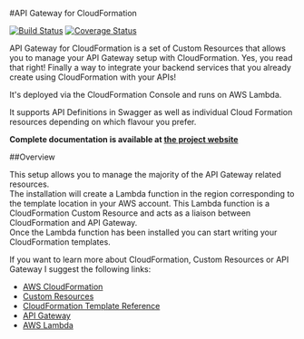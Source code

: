 #API Gateway for CloudFormation

[![Build Status](https://travis-ci.org/carlnordenfelt/aws-api-gateway-for-cloudformation.svg?branch=master)](https://travis-ci.org/carlnordenfelt/aws-api-gateway-for-cloudformation)
[![Coverage Status](https://coveralls.io/repos/github/carlnordenfelt/aws-api-gateway-for-cloudformation/badge.svg?branch=master)](https://coveralls.io/github/carlnordenfelt/aws-api-gateway-for-cloudformation?branch=master)

API Gateway for CloudFormation is a set of Custom Resources that allows you to manage your API Gateway setup
with CloudFormation. Yes, you read that right! Finally a way to integrate your backend services that you
already create using CloudFormation with your APIs!

It's deployed via the CloudFormation Console and runs on AWS Lambda.

It supports API Definitions in Swagger as well as individual Cloud Formation resources depending on which flavour you prefer.

**Complete documentation is available at [the project website](https://apigatewaycloudformation.bynordenfelt.com/)**

##Overview

This setup allows you to manage the majority of the API Gateway related resources.  
The installation will create a Lambda function in the region corresponding to the template location in your
AWS account. This Lambda function is a CloudFormation Custom Resource and acts as a liaison between
CloudFormation and API Gateway.  
Once the Lambda function has been installed you can start writing your CloudFormation templates.

If you want to learn more about CloudFormation, Custom Resources or API Gateway I suggest the following links:
* [AWS CloudFormation](https://aws.amazon.com/cloudformation/)
* [Custom Resources](http://docs.aws.amazon.com/AWSCloudFormation/latest/UserGuide/template-custom-resources.html)
* [CloudFormation Template Reference](http://docs.aws.amazon.com/AWSCloudFormation/latest/UserGuide/template-reference.html)
* [API Gateway](https://aws.amazon.com/api-gateway/)
* [AWS Lambda](http://docs.aws.amazon.com/lambda/latest/dg/welcome.html)

